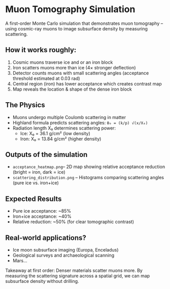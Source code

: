 # Muon Tomography Simulation

A first-order Monte Carlo simulation that demonstrates muon tomography – using cosmic-ray muons to image subsurface density by measuring scattering.

## How it works roughly:

1. Cosmic muons traverse ice and or an iron block
2. Iron scatters muons more than ice (4× stronger deflection)
3. Detector counts muons with small scattering angles (acceptance threshold estimated at 0.03 rad)
4. Central region (iron) has lower acceptance which creates contrast map
5. Map reveals the location & shape of the dense iron block

## The Physics

- Muons undergo multiple Coulomb scattering in matter
- Highland formula predicts scattering angles: `θ₀ = (k/p) √(x/X₀)`
- Radiation length X₀ determines scattering power:
  - Ice: X₀ = 36.1 g/cm² (low density)
  - Iron: X₀ = 13.84 g/cm² (higher density)


## Outputs of the simulation

- `acceptance_heatmap.png`– 2D map showing relative acceptance reduction (bright = iron, dark = ice)
- `scattering_distribution.png` – Histograms comparing scattering angles (pure ice vs. iron+ice)

## Expected Results

- Pure ice acceptance: ~85%
- Iron+ice acceptance: ~40%
- Relative reduction: ~50% (for clear tomographic contrast)

## Real-world applications?

- Ice moon subsurface imaging (Europa, Enceladus)
- Geological surveys and archaeological scanning
- Mars...


Takeaway at first order: Denser materials scatter muons more. By measuring the scattering signature across a spatial grid, we can map subsurface density without drilling.
